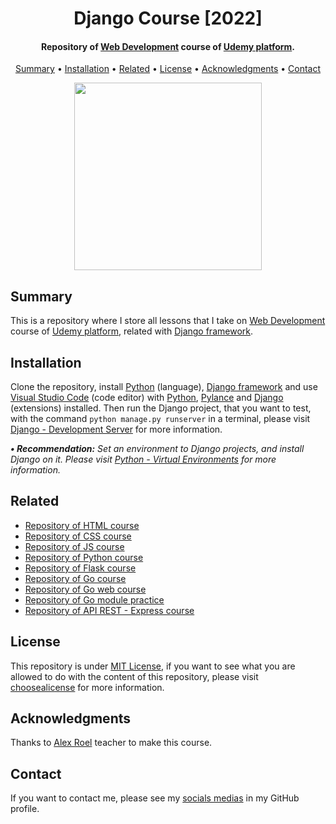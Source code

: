 <h1 align="center">
    Django Course [2022]
</h1>

<h4 align="center">
    Repository of <a href="https://www.udemy.com/course/programacion-desarrollo-web/" target="_blank">Web Development<a> course of <a href="https://www.udemy.com/" target="_blank">Udemy platform</a>.
</h4>

<p align="center">
    <a href="#----summary">Summary</a> •
    <a href="#----installation">Installation</a> •
    <a href="#----related">Related</a> •
    <a href="#----license">License</a> •
    <a href="#----acknowledgments">Acknowledgments</a> •
    <a href="#----contact">Contact</a>
</p>

<p align="center">
    <img src="https://user-images.githubusercontent.com/88015479/210152416-3f15fe96-a136-4863-b328-4960ce903dac.png" width="300">
</p>

<h2>
    Summary
</h2>
<p>
    This is a repository where I store all lessons that I take on <a href="https://www.udemy.com/course/programacion-desarrollo-web/" target="_blank">Web Development<a> course of <a href="https://www.udemy.com/" target="_blank">Udemy platform</a>, related with <a href="https://www.djangoproject.com/" target="_blank">Django framework</a>.
</p>

<h2>
    Installation
</h2>
<p>
    Clone the repository, install <a href="https://www.python.org/" target="_blank">Python</a> (language), <a href="https://www.djangoproject.com/" target="_blank">Django framework</a> and use <a href="https://code.visualstudio.com/" target="_blank">Visual Studio Code</a> (code editor) with <a href="https://marketplace.visualstudio.com/items?itemName=ms-python.python" target="_blank">Python</a>, <a href="https://marketplace.visualstudio.com/items?itemName=ms-python.vscode-pylance" target="_blank">Pylance</a> and <a href="https://marketplace.visualstudio.com/items?itemName=batisteo.vscode-django">Django</a> (extensions) installed. Then run the Django project, that you want to test, with the command <code>python manage.py runserver</code> in a terminal, please visit <a href="https://docs.djangoproject.com/en/4.1/intro/tutorial01/#the-development-server" target="_blank">Django - Development Server</a> for more information.
</p>

<p>
    <i>
        <strong>• Recommendation:</strong>
        Set an environment to Django projects, and install Django on it. Please visit <a href="https://docs.python.org/3/library/venv.html#creating-virtual-environments" target="_blank">Python - Virtual Environments</a> for more information.
    </i>
</p>

<h2>
    Related
</h2>
<p>
    <ul>    
        <li>
            <a href="https://github.com/hozlucas28/HTML-Course-2022" target="_blank">Repository of HTML course</a>
        </li>
        <li>
            <a href="https://github.com/hozlucas28/CSS-Course-2022" target="_blank">Repository of CSS course</a>
        </li>
        <li>
            <a href="https://github.com/hozlucas28/JS-Course-2022" target="_blank">Repository of JS course</a>
        </li>
        <li>
            <a href="https://github.com/hozlucas28/Python-Course-2022" target="_blank">Repository of Python course</a>
        </li>
        <li>
            <a href="https://github.com/hozlucas28/Flask-Course-2022" target="_blank">Repository of Flask course</a>
        </li>
        <li>
            <a href="https://github.com/hozlucas28/Go-Course-2023" target="_blank">Repository of Go course</a>
        </li>
        <li>
            <a href="https://github.com/hozlucas28/Go-Web-Course-2023" target="_blank">Repository of Go web course</a>
        </li>
        <li>
            <a href="https://github.com/hozlucas28/Go-Module-Practice-2023" target="_blank">Repository of Go module practice</a>
        </li>
        <li>
            <a href="https://github.com/hozlucas28/API-Rest-Express-Course-2022" target="_blank">Repository of API REST - Express course</a>
        </li>
    </ul>
</p>

<h2>
    License
</h2>
<p>
    This repository is under <a href="./LICENSE" target="_blank">MIT License</a>, if you want to see what you are allowed to do with the content of this repository, please visit <a href="https://choosealicense.com/licenses/" target="_blank">choosealicense</a> for more information.
</p>

<h2>
    Acknowledgments
</h2>
<p>
    Thanks to <a href="https://www.udemy.com/user/alex-roel/" target="_blank">Alex Roel</a> teacher to make this course.
</p>

<h2>
    Contact
</h1>
<p>
    If you want to contact me, please see my <a href="https://github.com/hozlucas28" target="_blank">socials medias</a> in my GitHub profile.
</p>
